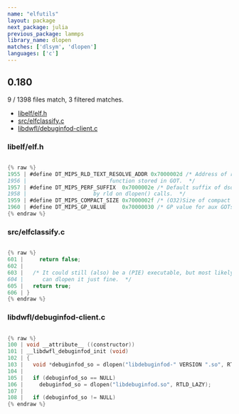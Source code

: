 ```yaml
---
name: "elfutils"
layout: package
next_package: julia
previous_package: lammps
library_name: dlopen
matches: ['dlsym', 'dlopen']
languages: ['c']
---
```

## 0.180
9 / 1398 files match, 3 filtered matches.

 - [libelf/elf.h](#libelfelfh)
 - [src/elfclassify.c](#srcelfclassifyc)
 - [libdwfl/debuginfod-client.c](#libdwfldebuginfod-clientc)

### libelf/elf.h

```c

{% raw %}
1955 | #define DT_MIPS_RLD_TEXT_RESOLVE_ADDR 0x7000002d /* Address of rld_text_rsolve
1956 | 						    function stored in GOT.  */
1957 | #define DT_MIPS_PERF_SUFFIX  0x7000002e /* Default suffix of dso to be added
1958 | 					   by rld on dlopen() calls.  */
1959 | #define DT_MIPS_COMPACT_SIZE 0x7000002f /* (O32)Size of compact rel section. */
1960 | #define DT_MIPS_GP_VALUE     0x70000030 /* GP value for aux GOTs.  */
{% endraw %}

```
### src/elfclassify.c

```c

{% raw %}
601 |     return false;
602 | 
603 |   /* It could still (also) be a (PIE) executable, but most likely you
604 |      can dlopen it just fine.  */
605 |   return true;
606 | }
{% endraw %}

```
### libdwfl/debuginfod-client.c

```c

{% raw %}
100 | void __attribute__ ((constructor))
101 | __libdwfl_debuginfod_init (void)
102 | {
103 |   void *debuginfod_so = dlopen("libdebuginfod-" VERSION ".so", RTLD_LAZY);
104 | 
105 |   if (debuginfod_so == NULL)
106 |     debuginfod_so = dlopen("libdebuginfod.so", RTLD_LAZY);
107 | 
108 |   if (debuginfod_so != NULL)
{% endraw %}

```